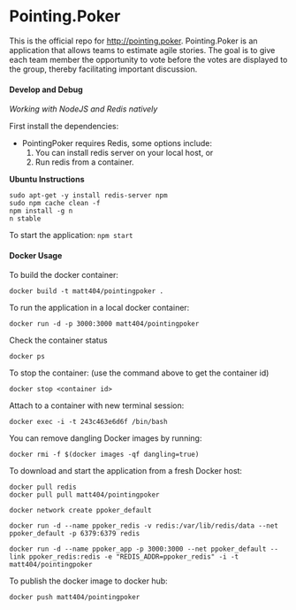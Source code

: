 # Pointing.Poker

This is the official repo for http://pointing.poker.  Pointing.Poker is an
application that allows teams to estimate agile stories.  The goal is to give
each team member the opportunity to vote before the votes are displayed to the
group, thereby facilitating important discussion.

#### Develop and Debug

*Working with NodeJS and Redis natively*

First install the dependencies:

* PointingPoker requires Redis, some options include:
  1. You can install redis server on your local host, or
  2. Run redis from a container.

**Ubuntu Instructions**

```
sudo apt-get -y install redis-server npm
sudo npm cache clean -f
npm install -g n
n stable
```

To start the application:
`npm start`


#### Docker Usage

To build the docker container:

`docker build -t matt404/pointingpoker .`

To run the application in a local docker container:

```
docker run -d -p 3000:3000 matt404/pointingpoker
```

Check the container status

`docker ps`

To stop the container: (use the command above to get the container id)

`docker stop <container id>`

Attach to a container with new terminal session:

`docker exec -i -t 243c463e6d6f /bin/bash`

You can remove dangling Docker images by running:

`docker rmi -f $(docker images -qf dangling=true)`

To download and start the application from a fresh Docker host:
```
docker pull redis
docker pull pull matt404/pointingpoker

docker network create ppoker_default

docker run -d --name ppoker_redis -v redis:/var/lib/redis/data --net ppoker_default -p 6379:6379 redis

docker run -d --name ppoker_app -p 3000:3000 --net ppoker_default --link ppoker_redis:redis -e "REDIS_ADDR=ppoker_redis" -i -t matt404/pointingpoker
```

To publish the docker image to docker hub:

`docker push matt404/pointingpoker`
